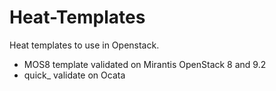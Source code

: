 # Heat-Templates

Heat templates to use in Openstack.

- MOS8 template validated on Mirantis OpenStack 8 and 9.2
- quick_ validate on Ocata
